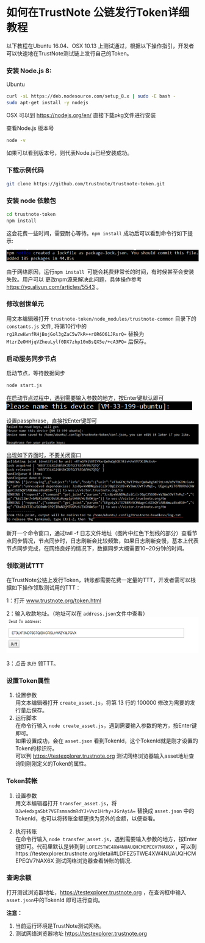 如何在TrustNote 公链发行Token详细教程
===============================

以下教程在Ubuntu 16.04、OSX 10.13 上测试通过，根据以下操作指引，开发者可以快速地在TrustNote测试链上发行自己的Token。
<!-- //NODE.JS ENV  -->
<!-- // VERSION  -->

### 安装 Node.js 8:

Ubuntu

```bash
curl -sL https://deb.nodesource.com/setup_8.x | sudo -E bash -
sudo apt-get install -y nodejs
```
OSX 可以到 https://nodejs.org/en/ 直接下载pkg文件进行安装

查看Node.js 版本号
```bash
node -v
```
如果可以看到版本号，则代表Node.js已经安装成功。


### 下载示例代码

```bash
git clone https://github.com/trustnote/trustnote-token.git
```
### 安装 node 依赖包
```bash
cd trustnote-token
npm install
```
这会花费一些时间，需要耐心等待。`npm install` 成功后可以看到命令行如下提示:

![](./images/image02.png )

由于网络原因，运行`npm install `可能会耗费非常长的时间，有时候甚至会安装失败。用户可以 更改npm源来解决此问题，具体操作参考 https://yq.aliyun.com/articles/5543 。


### 修改创世单元

用文本编辑器打开 `trustnote-token/node_modules/trustnote-common` 目录下的 `constants.js` 文件, 将第10行中的 `rg1RzwKwnfRHjBojGol3gZaC5w7kR++rOR6O61JRsrQ=` 替换为 `MtzrZeOHHjqVZheuLylf0DX7zhp10nBsQX5e/+cA3PQ=` 后保存。


### 启动服务同步节点

启动节点，等待数据同步
``` bash
node start.js
```
在启动节点过程中，遇到需要输入参数的地方，按Enter键默认即可
![](./images/devicename.png )

设置passphrase，直接按Enter键即可
![](./images/passprase.png )

出现如下界面时，不要关闭窗口
![](./images/success.png )

新开一个命令窗口，通过tail -f 日志文件地址（图片中红色下划线的部分）查看节点同步情况，节点同步时，日志刷新会比较频繁，如果日志刷新变慢，基本上代表节点同步完成，在网络良好的情况下，数据同步大概需要10~20分钟的时间。

###  领取测试TTT

在TrustNote公链上发行Token，转账都需要花费一定量的TTT，开发者需可以根据如下操作领取测试用的TTT：

1：打开 www.trustnote.org/token.html 

2：输入收款地址。（地址可以在 `address.json`文件中查看）
![](./images/getmoney.png )

3：点击 `执行` 领TTT。


###   设置Token属性
1. 设置参数  
 用文本编辑器打开 `create_asset.js`，将第 13 行的 100000 修改为需要的发行量后保存。
2. 运行脚本  
在命令行输入 `node create_asset.js`，遇到需要输入参数的地方，按Enter键即可。   
如果设置成功，会在 `asset.json` 看到TokenId，这个TokenId就是刚才设置的Token的标识符。   
可以到 https://testexplorer.trustnote.org 测试网络浏览器输入asset地址查询到刚刚定义的Token的属性。


###    Token转帐
 1. 设置参数  
 用文本编辑器打开 `transfer_asset.js`，将 `DJw4edxgaSbt7VGTsmsadmRdYJ+Vvz1Hrhy+JGrAyiA=` 替换成 `asset.json` 中的TokenId，也可以将转账金额更换为另外的金额，以便查看。

 2. 执行转账  
 在命令行输入 `node transfer_asset.js`，遇到需要输入参数的地方，按Enter键即可。代码里默认是转到到 `LDFEZ5TWE4XW4NUAUQHCMEPEQV7NAX6X` ，可以到https://testexplorer.trustnote.org/detail#LDFEZ5TWE4XW4NUAUQHCMEPEQV7NAX6X 测试网络浏览器查看转账的情况.

###    查询余额
打开测试浏览器地址，https://testexplorer.trustnote.org ，在查询框中输入`asset.json`中的TokenId 即可进行查询。



**注意：** 
1. 当前运行环境是TrustNote测试网络。
2.  测试网络浏览器地址 https://testexplorer.trustnote.org
